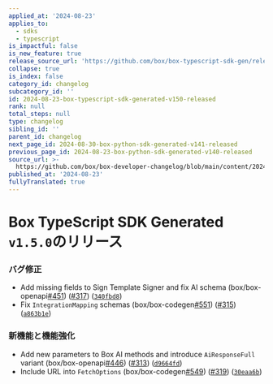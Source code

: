 ```yaml
---
applied_at: '2024-08-23'
applies_to:
  - sdks
  - typescript
is_impactful: false
is_new_feature: true
release_source_url: 'https://github.com/box/box-typescript-sdk-gen/releases/tag/v1.5.0'
collapse: true
is_index: false
category_id: changelog
subcategory_id: ''
id: 2024-08-23-box-typescript-sdk-generated-v150-released
rank: null
total_steps: null
type: changelog
sibling_id: ''
parent_id: changelog
next_page_id: 2024-08-30-box-python-sdk-generated-v141-released
previous_page_id: 2024-08-23-box-python-sdk-generated-v140-released
source_url: >-
  https://github.com/box/box-developer-changelog/blob/main/content/2024/08-23-box-typescript-sdk-generated-v150-released.md
published_at: '2024-08-23'
fullyTranslated: true
---
```

# Box TypeScript SDK Generated `v1.5.0`のリリース

### バグ修正

* Add missing fields to Sign Template Signer and fix AI schema (box/box-openapi[#451][1]) ([#317][2]) ([`340fbd8`][3])
* Fix `IntegrationMapping` schemas (box/box-codegen[#551][4]) ([#315][5]) ([`a863b1e`][6])

### 新機能と機能強化

* Add new parameters to Box AI methods and introduce `AiResponseFull` variant (box/box-openapi[#446][7]) ([#313][8]) ([`d9664fd`][9])
* Include URL into `FetchOptions` (box/box-codegen[#549][10]) ([#319][11]) ([`30eaa6b`][12])

[1]: https://github.com/box/box-typescript-sdk-gen/issues/451

[2]: https://github.com/box/box-typescript-sdk-gen/issues/317

[3]: https://github.com/box/box-typescript-sdk-gen/commit/340fbd84f6fa408155c6a2a4b9b7b03b88f76f24

[4]: https://github.com/box/box-typescript-sdk-gen/issues/551

[5]: https://github.com/box/box-typescript-sdk-gen/issues/315

[6]: https://github.com/box/box-typescript-sdk-gen/commit/a863b1eb8fcfccd78714e3f52ce96d89ef69ca72

[7]: https://github.com/box/box-typescript-sdk-gen/issues/446

[8]: https://github.com/box/box-typescript-sdk-gen/issues/313

[9]: https://github.com/box/box-typescript-sdk-gen/commit/d9664fd7d431685c8e115415085bbe69d17f272d

[10]: https://github.com/box/box-typescript-sdk-gen/issues/549

[11]: https://github.com/box/box-typescript-sdk-gen/issues/319

[12]: https://github.com/box/box-typescript-sdk-gen/commit/30eaa6ba7aa0fcd5e2f71026d7bf58729d387221
